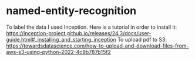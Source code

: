 # named-entity-recognition

To label the data I used Inception. Here is a tutorial in order to install it: https://inception-project.github.io/releases/24.3/docs/user-guide.html#_installing_and_starting_inception
To upload pdf to S3: https://towardsdatascience.com/how-to-upload-and-download-files-from-aws-s3-using-python-2022-4c9b787b15f2
